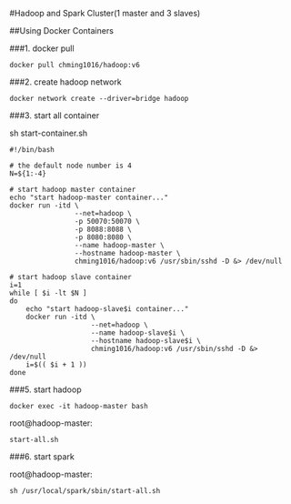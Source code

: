 #Hadoop and Spark Cluster(1 master and 3 slaves)

##Using Docker Containers

###1. docker pull

```
docker pull chming1016/hadoop:v6
```

###2. create hadoop network

```
docker network create --driver=bridge hadoop
```

###3. start all container

sh start-container.sh
```
#!/bin/bash

# the default node number is 4
N=${1:-4}

# start hadoop master container
echo "start hadoop-master container..."
docker run -itd \
                --net=hadoop \
                -p 50070:50070 \
                -p 8088:8088 \
                -p 8080:8080 \
                --name hadoop-master \
                --hostname hadoop-master \
                chming1016/hadoop:v6 /usr/sbin/sshd -D &> /dev/null

# start hadoop slave container
i=1
while [ $i -lt $N ]
do
	echo "start hadoop-slave$i container..."
	docker run -itd \
	                --net=hadoop \
	                --name hadoop-slave$i \
	                --hostname hadoop-slave$i \
	                chming1016/hadoop:v6 /usr/sbin/sshd -D &> /dev/null
	i=$(( $i + 1 ))
done 
```

###5. start hadoop

```
docker exec -it hadoop-master bash
```

root@hadoop-master:
```
start-all.sh
```

###6. start spark

root@hadoop-master:
```
sh /usr/local/spark/sbin/start-all.sh
```